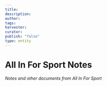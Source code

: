 ```yaml
---
title: 
description: 
author: 
tags: 
harvester: 
curator: 
publish: "false"
type: entity
---
```

# All In For Sport Notes

_Notes and other documents from All In For Sport_
